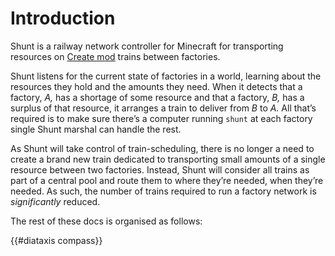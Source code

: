 # Introduction

Shunt is a railway network controller for Minecraft for transporting resources on [Create mod][create-mod] trains between factories.

Shunt listens for the current state of factories in a world, learning about the resources they hold and the amounts they need.
When it detects that a factory, _A,_ has a shortage of some resource and that a factory, _B,_ has a surplus of that resource, it arranges a train to deliver from _B_ to _A._
All that’s required is to make sure there’s a computer running `shunt` at each factory single Shunt marshal can handle the rest.

As Shunt will take control of train-scheduling, there is no longer a need to create a brand new train dedicated to transporting small amounts of a single resource between two factories.
Instead, Shunt will consider all trains as part of a central pool and route them to where they’re needed, when they’re needed.
As such, the number of trains required to run a factory network is _significantly_ reduced.

<!-- To get started, [install shunt on a floppy disk](./how-to/install.md) and then follow the [let’s go shunt](./tutorials/lets-go-shunt.md). -->

The rest of these docs is organised as follows:

{{#diataxis compass}}

[create-mod]: https://github.com/Creators-of-Create/Create
